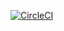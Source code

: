 <!-- # TodoAPI [![CircleCI](https://circleci.com/gh/bogdan2256/todo-api.svg?style=shield&circle-token=d3591a4af27e933080e16390f8b8590c7fc2c2d9)](https://circleci.com/gh/bogdan2256/todo-api) -->
[![CircleCI](https://circleci.com/gh/bogdan2256/todo-api.svg?style=svg&circle-token=d3591a4af27e933080e16390f8b8590c7fc2c2d9)](https://circleci.com/gh/bogdan2256/todo-api)
